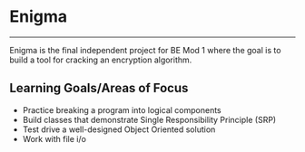 # Enigma

----
Enigma is the final independent project for BE Mod 1 where the goal is to build a tool for cracking an encryption algorithm.

## Learning Goals/Areas of Focus
- Practice breaking a program into logical components
- Build classes that demonstrate Single Responsibility Principle (SRP)
- Test drive a well-designed Object Oriented solution
- Work with file i/o
